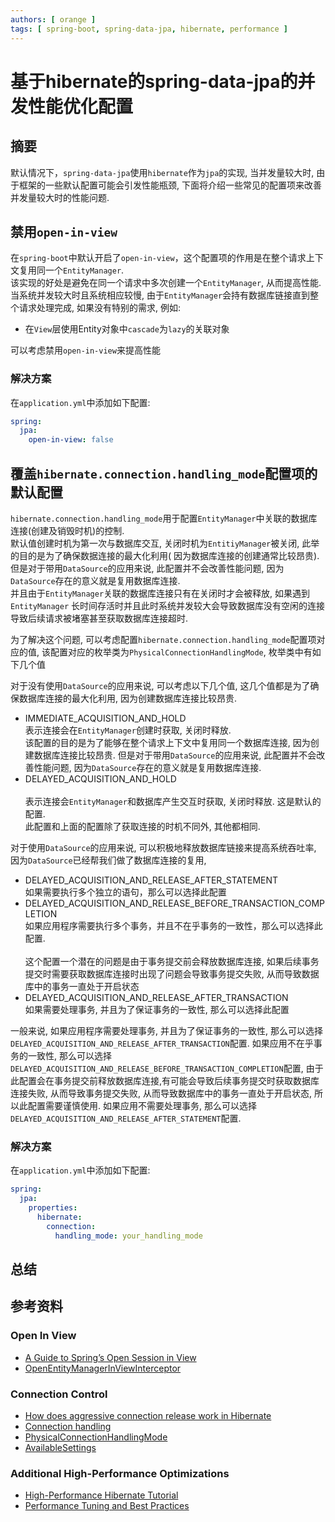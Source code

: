 ```yaml
---
authors: [ orange ]
tags: [ spring-boot, spring-data-jpa, hibernate, performance ]
---
```


# 基于hibernate的spring-data-jpa的并发性能优化配置

## 摘要

默认情况下，`spring-data-jpa`使用`hibernate`作为`jpa`的实现, 当并发量较大时, 由于框架的一些默认配置可能会引发性能瓶颈,
下面将介绍一些常见的配置项来改善并发量较大时的性能问题.

<!--truncate-->

## 禁用`open-in-view`

在`spring-boot`中默认开启了`open-in-view`，这个配置项的作用是在整个请求上下文复用同一个`EntityManager`.<br/>
该实现的好处是避免在同一个请求中多次创建一个`EntityManager`, 从而提高性能.<br/>
当系统并发较大时且系统相应较慢, 由于`EntityManager`会持有数据库链接直到整个请求处理完成, 如果没有特别的需求, 例如:

- 在`View`层使用Entity对象中`cascade`为`lazy`的关联对象

可以考虑禁用`open-in-view`来提高性能

### 解决方案

在`application.yml`中添加如下配置:

```yaml title="application.yml"
spring:
  jpa:
    open-in-view: false
```

## 覆盖`hibernate.connection.handling_mode`配置项的默认配置

`hibernate.connection.handling_mode`用于配置`EntityManager`中关联的数据库连接(创建及销毁时机)的控制.<br/>
默认值创建时机为第一次与数据库交互, 关闭时机为`EntitiyManager`被关闭, 此举的目的是为了确保数据连接的最大化利用(
因为数据库连接的创建通常比较昂贵).<br/>
但是对于带用`DataSource`的应用来说, 此配置并不会改善性能问题, 因为`DataSource`存在的意义就是复用数据库连接.<br/>
并且由于`EntityManager`关联的数据库连接只有在关闭时才会被释放, 如果遇到`EntityManager`
长时间存活时并且此时系统并发较大会导致数据库没有空闲的连接导致后续请求被堵塞甚至获取数据库连接超时.<br/>

为了解决这个问题, 可以考虑配置`hibernate.connection.handling_mode`配置项对应的值,
该配置对应的枚举类为`PhysicalConnectionHandlingMode`, 枚举类中有如下几个值

对于没有使用`DataSource`的应用来说, 可以考虑以下几个值, 这几个值都是为了确保数据库连接的最大化利用, 因为创建数据库连接比较昂贵.

- IMMEDIATE_ACQUISITION_AND_HOLD
  <br/>表示连接会在`EntityManager`创建时获取, 关闭时释放.
  <br/>该配置的目的是为了能够在整个请求上下文中复用同一个数据库连接, 因为创建数据库连接比较昂贵.
  但是对于带用`DataSource`的应用来说, 此配置并不会改善性能问题, 因为`DataSource`存在的意义就是复用数据库连接.
- DELAYED_ACQUISITION_AND_HOLD  
  <br/>表示连接会`EntityManager`和数据库产生交互时获取, 关闭时释放. 这是默认的配置.
  <br/>此配置和上面的配置除了获取连接的时机不同外, 其他都相同.

对于使用`DataSource`的应用来说, 可以积极地释放数据库链接来提高系统吞吐率, 因为`DataSource`已经帮我们做了数据库连接的复用,

- DELAYED_ACQUISITION_AND_RELEASE_AFTER_STATEMENT
  <br/>如果需要执行多个独立的语句，那么可以选择此配置
- DELAYED_ACQUISITION_AND_RELEASE_BEFORE_TRANSACTION_COMPLETION
  <br/>如果应用程序需要执行多个事务，并且不在乎事务的一致性，那么可以选择此配置.<br/>
  <br/>这个配置一个潜在的问题是由于事务提交前会释放数据库连接, 如果后续事务提交时需要获取数据库连接时出现了问题会导致事务提交失败,
  从而导致数据库中的事务一直处于开启状态
- DELAYED_ACQUISITION_AND_RELEASE_AFTER_TRANSACTION
  <br/>如果需要处理事务, 并且为了保证事务的一致性, 那么可以选择此配置

一般来说, 如果应用程序需要处理事务, 并且为了保证事务的一致性,
那么可以选择`DELAYED_ACQUISITION_AND_RELEASE_AFTER_TRANSACTION`配置.
如果应用不在乎事务的一致性, 那么可以选择`DELAYED_ACQUISITION_AND_RELEASE_BEFORE_TRANSACTION_COMPLETION`配置,
由于此配置会在事务提交前释放数据库连接,有可能会导致后续事务提交时获取数据库连接失败, 从而导致事务提交失败,
从而导致数据库中的事务一直处于开启状态, 所以此配置需要谨慎使用.
如果应用不需要处理事务, 那么可以选择`DELAYED_ACQUISITION_AND_RELEASE_AFTER_STATEMENT`配置.

### 解决方案

在`application.yml`中添加如下配置:

```yaml title="application.yml"
spring:
  jpa:
    properties:
      hibernate:
        connection:
          handling_mode: your_handling_mode
```

## 总结

## 参考资料

### Open In View

- [A Guide to Spring’s Open Session in View](https://www.baeldung.com/spring-open-session-in-view)
- [OpenEntityManagerInViewInterceptor](https://docs.spring.io/spring-framework/docs/current/javadoc-api/org/springframework/orm/jpa/support/OpenEntityManagerInViewInterceptor.html)

### Connection Control

- [How does aggressive connection release work in Hibernate](https://vladmihalcea.com/hibernate-aggressive-connection-release/)
- [Connection handling](https://docs.jboss.org/hibernate/orm/6.2/userguide/html_single/Hibernate_User_Guide.html#database-connection-handling)
- [PhysicalConnectionHandlingMode](https://docs.jboss.org/hibernate/orm/6.2/javadocs/org/hibernate/resource/jdbc/spi/PhysicalConnectionHandlingMode.html)
- [AvailableSettings](https://docs.jboss.org/hibernate/orm/6.2/javadocs/org/hibernate/cfg/AvailableSettings.html)

### Additional High-Performance Optimizations

- [High-Performance Hibernate Tutorial](https://vladmihalcea.com/tutorials/hibernate/)
- [Performance Tuning and Best Practices](https://docs.jboss.org/hibernate/orm/6.2/userguide/html_single/Hibernate_User_Guide.html#best-practices)